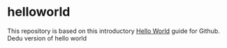 # helloworld
This repository is based on this introductory [Hello World](https://guides.github.com/activities/hello-world/) guide for Github.
Dedu version of hello world
